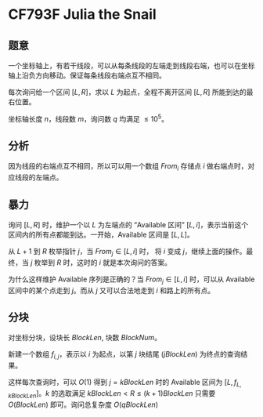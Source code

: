 # CF793F Julia the Snail

## 题意

一个坐标轴上，有若干线段，可以从每条线段的左端走到线段右端，也可以在坐标轴上沿负方向移动。保证每条线段右端点互不相同。

每次询问给一个区间 $[L, R]$，求以 $L$ 为起点，全程不离开区间 $[L, R]$ 所能到达的最右位置。

坐标轴长度 $n$，线段数 $m$，询问数 $q$ 均满足 $\leq 10^5$。

## 分析

因为线段的右端点互不相同，所以可以用一个数组 $From_i$ 存储点 $i$ 做右端点时，对应线段的左端点。

## 暴力

询问 $[L, R]$ 时，维护一个以 $L$ 为左端点的 “Available 区间” $[L, i]$，表示当前这个区间内的所有点都能到达。一开始，Available 区间是 $[L, L]$。

从 $L + 1$ 到 $R$ 枚举指针 $j$，当 $From_j \in [L, i]$ 时， 将 $i$ 变成 $j$，继续上面的操作。最终，当 $j$ 枚举到 $R$ 时，这时的 $i$ 就是本次询问的答案。

为什么这样维护 Available 序列是正确的？当 $From_j \in [L, i]$ 时，可以从 Available 区间中的某个点走到 $j$。而从 $j$ 又可以合法地走到 $i$ 和路上的所有点。

## 分块

对坐标分块，设块长 $BlockLen$, 块数 $BlockNum$。

新建一个数组 $f_{i, j}$，表示以 $i$ 为起点，以第 $j$ 块结尾 ($jBlockLen$) 为终点的查询结果。

这样每次查询时，可以 $O(1)$ 得到 $j = kBlockLen$ 时的 Available 区间为 $[L, f_{L, kBlockLen}]$。$k$ 的选取满足 $kBlockLen < R\leq (k + 1)BlockLen$ 只需要 $O(BlockLen)$ 即可。询问总复杂度 $O(qBlockLen)$